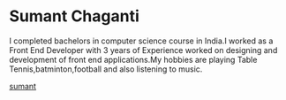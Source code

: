 # Sumant Chaganti

I completed bachelors in computer science course in India.I worked as a Front End Developer with 3 years of Experience worked on designing and development of front end applications.My hobbies are playing Table Tennis,batminton,football and also listening to music.

[sumant](photos/sumant.jpg)




